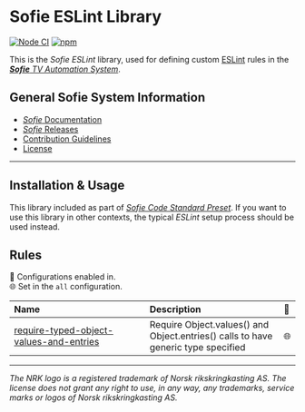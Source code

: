 # Sofie ESLint Library
[![Node CI](https://github.com/nrkno/sofie-eslint-plugin/actions/workflows/node.yaml/badge.svg)](https://github.com/nrkno/sofie-eslint-plugin/actions/workflows/node.yaml)
[![npm](https://img.shields.io/npm/v/@sofie-automation/eslint-plugin)](https://www.npmjs.com/package/@sofie-automation/eslint-plugin)

This is the _Sofie ESLint_ library, used for defining custom [ESLint](https://eslint.org/) rules in the [_**Sofie** TV Automation System_](https://github.com/nrkno/Sofie-TV-automation/).

## General Sofie System Information
* [_Sofie_ Documentation](https://nrkno.github.io/sofie-core/)
* [_Sofie_ Releases](https://nrkno.github.io/sofie-core/releases)
* [Contribution Guidelines](CONTRIBUTING.md)
* [License](LICENSE)

---

## Installation & Usage

This library included as part of [_Sofie Code Standard Preset_](https://github.com/nrkno/sofie-code-standard-preset/). If you want to use this library in other contexts, the typical _ESLint_ setup process should be used instead.

## Rules

<!-- begin auto-generated rules list -->

💼 Configurations enabled in.\
🌐 Set in the `all` configuration.

| Name                                                                                             | Description                                                                       | 💼  |
| :----------------------------------------------------------------------------------------------- | :-------------------------------------------------------------------------------- | :-- |
| [require-typed-object-values-and-entries](docs/rules/require-typed-object-values-and-entries.md) | Require Object.values() and Object.entries() calls to have generic type specified | 🌐  |

<!-- end auto-generated rules list -->

---

_The NRK logo is a registered trademark of Norsk rikskringkasting AS. The license does not grant any right to use, in any way, any trademarks, service marks or logos of Norsk rikskringkasting AS._

